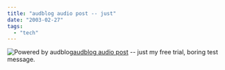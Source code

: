 ```yaml
---
title: "audblog audio post -- just"
date: "2003-02-27"
tags: 
  - "tech"
---
```


![Powered by audblog](images/audblog_post.gif)[audblog audio post](http://www.audblog.com/media/1309/10483.mp3) -- just my free trial, boring test message.
